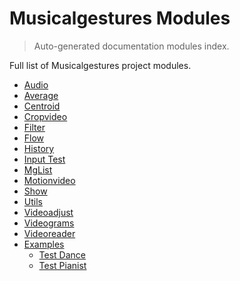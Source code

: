 # Musicalgestures Modules

> Auto-generated documentation modules index.

Full list of Musicalgestures project modules.

- [Audio](_audio.md#audio)
- [Average](_average.md#average)
- [Centroid](_centroid.md#centroid)
- [Cropvideo](_cropvideo.md#cropvideo)
- [Filter](_filter.md#filter)
- [Flow](_flow.md#flow)
- [History](_history.md#history)
- [Input Test](_input_test.md#input-test)
- [MgList](_mglist.md#mglist)
- [Motionvideo](_motionvideo.md#motionvideo)
- [Show](_show.md#show)
- [Utils](_utils.md#utils)
- [Videoadjust](_videoadjust.md#videoadjust)
- [Videograms](_videograms.md#videograms)
- [Videoreader](_videoreader.md#videoreader)
- [Examples](examples\index.md#examples)
    - [Test Dance](examples\test_dance.md#test-dance)
    - [Test Pianist](examples\test_pianist.md#test-pianist)
